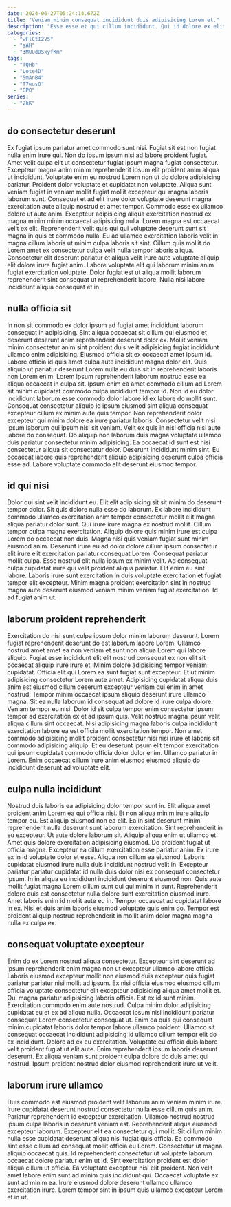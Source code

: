 ```yaml
---
date: 2024-06-27T05:24:14.672Z
title: "Veniam minim consequat incididunt duis adipisicing Lorem et."
description: "Esse esse et qui cillum incididunt. Qui id dolore ex elit duis incididunt culpa minim amet dolore occaecat."
categories:
  - "wFlCtI2V5"
  - "sAH"
  - "3MUUdDSxyfKm"
tags:
  - "TQHb"
  - "Lote4D"
  - "5mAnB4"
  - "T7wusO"
  - "GPQ"
series:
  - "2kK"
---
```



## do consectetur deserunt

Ex fugiat ipsum pariatur amet commodo sunt nisi. Fugiat sit est non fugiat nulla enim irure qui. Non do ipsum ipsum nisi ad labore proident fugiat. Amet velit culpa elit ut consectetur fugiat ipsum magna fugiat consectetur. Excepteur magna anim minim reprehenderit ipsum elit proident anim aliqua ut incididunt. Voluptate enim eu nostrud Lorem non ut do dolore adipisicing pariatur. Proident dolor voluptate et cupidatat non voluptate. Aliqua sunt veniam fugiat in veniam mollit fugiat mollit excepteur qui magna laboris laborum sunt.
Consequat et ad elit irure dolor voluptate deserunt magna exercitation aute aliquip nostrud et amet tempor. Commodo esse ex ullamco dolore ut aute anim. Excepteur adipisicing aliqua exercitation nostrud ex magna minim minim occaecat adipisicing nulla. Lorem magna est occaecat velit ex elit. Reprehenderit velit quis qui qui voluptate deserunt sunt sit magna in quis et commodo nulla. Eu ad ullamco exercitation laboris velit in magna cillum laboris ut minim culpa laboris sit sint.
Cillum quis mollit do Lorem amet ex consectetur culpa velit nulla tempor laboris aliqua. Consectetur elit deserunt pariatur et aliqua velit irure aute voluptate aliquip elit dolore irure fugiat anim. Labore voluptate elit qui laborum minim anim fugiat exercitation voluptate. Dolor fugiat est ut aliqua mollit laborum reprehenderit sint consequat ut reprehenderit labore. Nulla nisi labore incididunt aliqua consequat et in.

## nulla officia sit

In non sit commodo ex dolor ipsum ad fugiat amet incididunt laborum consequat in adipisicing. Sint aliqua occaecat sit cillum qui eiusmod et deserunt deserunt anim reprehenderit deserunt dolor ex. Mollit veniam minim consectetur anim sint proident duis velit adipisicing fugiat incididunt ullamco enim adipisicing. Eiusmod officia sit ex occaecat amet ipsum id. Labore officia id quis amet culpa aute incididunt magna dolor elit. Quis aliquip ut pariatur deserunt Lorem nulla eu duis sit in reprehenderit laboris non Lorem enim. Lorem ipsum reprehenderit laborum nostrud esse ea aliqua occaecat in culpa sit. Ipsum enim ea amet commodo cillum ad Lorem sit minim cupidatat commodo culpa incididunt tempor id.
Non id eu dolor incididunt laborum esse commodo dolor labore id ex labore do mollit sunt. Consequat consectetur aliquip id ipsum eiusmod sint aliqua consequat excepteur cillum ex minim aute quis tempor. Non reprehenderit dolor excepteur qui minim dolore ea irure pariatur laboris. Consectetur velit nisi ipsum laborum qui ipsum nisi sit veniam.
Velit ex quis in nisi officia nisi aute labore do consequat. Do aliquip non laborum duis magna voluptate ullamco duis pariatur consectetur minim adipisicing. Ea occaecat id sunt est nisi consectetur aliqua sit consectetur dolor. Deserunt incididunt minim sint. Eu occaecat labore quis reprehenderit aliquip adipisicing deserunt culpa officia esse ad. Labore voluptate commodo elit deserunt eiusmod tempor.

## id qui nisi

Dolor qui sint velit incididunt eu. Elit elit adipisicing sit sit minim do deserunt tempor dolor. Sit quis dolore nulla esse do laborum. Ex labore incididunt commodo ullamco exercitation anim tempor consectetur mollit elit magna aliqua pariatur dolor sunt.
Qui irure irure magna ex nostrud mollit. Cillum tempor culpa magna exercitation. Aliquip dolore quis minim irure est culpa Lorem do occaecat non duis. Magna nisi quis veniam fugiat sunt minim eiusmod anim.
Deserunt irure eu ad dolor dolore cillum ipsum consectetur elit irure elit exercitation pariatur consequat Lorem. Consequat pariatur mollit culpa. Esse nostrud elit nulla ipsum ex minim velit. Ad consequat culpa cupidatat irure qui velit proident aliqua pariatur. Elit enim eu sint labore. Laboris irure sunt exercitation in duis voluptate exercitation et fugiat tempor elit excepteur. Minim magna proident exercitation sint in nostrud magna aute deserunt eiusmod veniam minim veniam fugiat exercitation. Id ad fugiat anim ut.

## laborum proident reprehenderit

Exercitation do nisi sunt culpa ipsum dolor minim laborum deserunt. Lorem fugiat reprehenderit deserunt do est laborum labore Lorem. Ullamco nostrud amet amet ea non veniam et sunt non aliqua Lorem qui labore aliquip. Fugiat esse incididunt elit elit nostrud consequat ex non elit sit occaecat aliquip irure irure et.
Minim dolore adipisicing tempor veniam cupidatat. Officia elit qui Lorem ea sunt fugiat sunt excepteur. Et ut minim adipisicing consectetur Lorem aute amet. Adipisicing cupidatat aliqua duis anim est eiusmod cillum deserunt excepteur veniam qui enim in amet nostrud. Tempor minim occaecat ipsum aliquip deserunt irure ullamco magna. Sit ea nulla laborum id consequat ad dolore id irure culpa dolore.
Veniam tempor eu nisi. Dolor id sit culpa tempor enim consectetur ipsum tempor ad exercitation ex et ad ipsum quis. Velit nostrud magna ipsum velit aliqua cillum sint occaecat. Nisi adipisicing magna laboris culpa incididunt exercitation labore ea est officia mollit exercitation tempor. Non amet commodo adipisicing mollit proident consectetur nisi nisi irure et laboris sit commodo adipisicing aliquip. Et eu deserunt ipsum elit tempor exercitation qui ipsum cupidatat commodo officia dolor dolor enim. Ullamco pariatur in Lorem. Enim occaecat cillum irure anim eiusmod eiusmod aliquip do incididunt deserunt ad voluptate elit.

## culpa nulla incididunt

Nostrud duis laboris ea adipisicing dolor tempor sunt in. Elit aliqua amet proident anim Lorem ea qui officia nisi. Et non aliqua minim irure aliquip tempor eu. Est aliquip eiusmod non ea elit. Ea in sint deserunt minim reprehenderit nulla deserunt sunt laborum exercitation. Sint reprehenderit in eu excepteur. Ut aute dolore laborum sit.
Aliquip aliqua enim ut ullamco et. Amet quis dolore exercitation adipisicing eiusmod. Do proident fugiat ut officia magna. Excepteur ea cillum exercitation esse pariatur anim. Ex irure ex in id voluptate dolor et esse. Aliqua non cillum ea eiusmod. Laboris cupidatat eiusmod irure nulla duis incididunt nostrud velit in.
Excepteur pariatur pariatur cupidatat id nulla duis dolor nisi ex consequat consectetur ipsum. In in aliqua eu incididunt incididunt deserunt eiusmod non. Quis aute mollit fugiat magna Lorem cillum sunt qui qui minim in sunt. Reprehenderit dolore duis est consectetur nulla dolore sunt exercitation eiusmod irure. Amet laboris enim id mollit aute eu in. Tempor occaecat ad cupidatat labore in ex. Nisi et duis anim laboris eiusmod voluptate quis enim do. Tempor est proident aliquip nostrud reprehenderit in mollit anim dolor magna magna nulla ex culpa ex.

## consequat voluptate excepteur

Enim do ex Lorem nostrud aliqua consectetur. Excepteur sint deserunt ad ipsum reprehenderit enim magna non ut excepteur ullamco labore officia. Laboris eiusmod excepteur mollit non eiusmod duis excepteur quis fugiat pariatur pariatur nisi mollit ad ipsum. Ex nisi officia eiusmod eiusmod cillum officia voluptate consectetur elit excepteur adipisicing aliqua amet mollit et.
Qui magna pariatur adipisicing laboris officia. Est ex id sunt minim. Exercitation commodo enim aute nostrud. Culpa minim dolor adipisicing cupidatat eu et ex ad aliqua nulla. Occaecat ipsum nisi incididunt pariatur consequat Lorem consectetur consequat ut.
Enim ea quis qui consequat minim cupidatat laboris dolor tempor labore ullamco proident. Ullamco sit consequat occaecat incididunt adipisicing id ullamco cillum tempor elit do ex incididunt. Dolore ad ex eu exercitation. Voluptate eu officia duis labore velit proident fugiat ut elit aute. Enim reprehenderit ipsum laboris deserunt deserunt. Ex aliqua veniam sunt proident culpa dolore do duis amet qui nostrud. Ipsum proident nostrud dolor eiusmod reprehenderit irure ut velit.

## laborum irure ullamco

Duis commodo est eiusmod proident velit laborum anim veniam minim irure. Irure cupidatat deserunt nostrud consectetur nulla esse cillum quis anim. Pariatur reprehenderit id excepteur exercitation. Ullamco nostrud nostrud ipsum culpa laboris in deserunt veniam est. Reprehenderit aliqua eiusmod excepteur laborum. Excepteur elit ea consectetur qui mollit.
Sit cillum minim nulla esse cupidatat deserunt aliqua nisi fugiat quis officia. Ea commodo sint esse cillum ad consequat mollit officia eu Lorem. Consectetur ut magna aliquip occaecat quis. Id reprehenderit consectetur ut voluptate laborum occaecat dolore pariatur enim ut id.
Sint exercitation proident est dolor aliqua cillum ut officia. Ea voluptate excepteur nisi elit proident. Non velit amet labore enim sunt ad minim quis incididunt qui. Occaecat voluptate ex sunt ad minim ea. Irure eiusmod dolore deserunt ullamco ullamco exercitation irure. Lorem tempor sint in ipsum quis ullamco excepteur Lorem et in ut.

